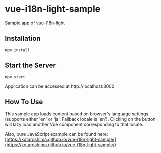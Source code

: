 # vue-i18n-light-sample
Sample app of vue-i18n-light

## Installation

```
npm install
```

## Start the Server

```
npm start
```
Application can be accessed at http://localhost:3000

## How To Use

This sample app loads content based on browser's language settings (supports either 'en' or 'ja'. Fallback locale is 'en').
Clicking on the button will lazy load another Vue component corresponding to that locale.

Also, pure JavaScript example can be found here:
[https://kotaroshima.github.io/vue-i18n-light-sample/](https://kotaroshima.github.io/vue-i18n-light-sample/)

